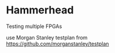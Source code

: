 # Hammerhead
Testing multiple FPGAs

use Morgan Stanley testplan from https://github.com/morganstanley/testplan

